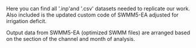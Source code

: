 Here you can find all '.inp'and '.csv' datasets needed to replicate our work. Also included is the updated custom code of SWMM5-EA adjusted for irrigation deficit.

Output data from SWMM5-EA (optimized SWMM files) are arranged based on the section of the channel and month of analysis.

